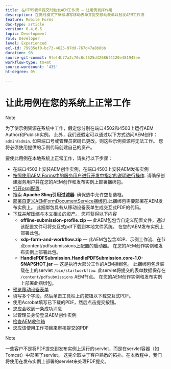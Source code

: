 ```yaml
---
title: 在HTM5表单提交时触发AEM工作流 — 让用例发挥作用
description: 在离线模式下继续填写移动表单并提交移动表单以触发AEM工作流
feature: Mobile Forms
doc-type: article
version: 6.4,6.5
topic: Development
role: Developer
level: Experienced
exl-id: 79935ef0-bc73-4625-97dd-767d47a8b8bb
duration: 98
source-git-commit: 9fef4b77a2c70c8cf525d42686f4120e481945ee
workflow-type: tm+mt
source-wordcount: '435'
ht-degree: 0%

---
```


# 让此用例在您的系统上正常工作

>[!NOTE]
>
>为了使示例资源在系统中工作，假定您分别在端口4502和4503上运行AEM Author和Publish实例。 此外，我们还假定可以通过以下方式访问AEM创作： `admin`/`admin`. 如果端口号或管理员密码已更改，则这些示例资源将无法工作。 您将必须使用提供的示例代码创建自己的资产。

要使此用例在本地系统上正常工作，请执行以下步骤：

* 在端口4502上安装AEM创作实例，在端口4503上安装AEM发布实例
* [按照使用AEM Forms中的服务用户进行开发中指定的说明进行操作](https://experienceleague.adobe.com/docs/experience-manager-learn/forms/adaptive-forms/service-user-tutorial-develop.html). 请确保创建服务用户并在您的AEM创作和发布实例上部署捆绑包。
* [打开osgi配置](http://localhost:4503/system/console/configMgr).
* 搜索  **Apache Sling引用过滤器**. 确保选中允许空复选框。
* [部署自定义AEMFormDocumentService捆绑包](/help/forms/assets/common-osgi-bundles/AEMFormsDocumentServices.core-1.0-SNAPSHOT.jar).此捆绑包需要部署在AEM发布实例上。 此捆绑包具有从移动设备表单生成交互式PDF的代码。
* [下载并解压缩与本文相关的资产。](assets/offline-pdf-submission-assets.zip) 您将获得以下内容
   * **offline-submission-profile.zip**  — 此AEM包包含自定义配置文件，通过该配置文件可将交互式pdf下载到本地文件系统。 在您的AEM发布实例上部署此包。
   * **xdp-form-and-workflow.zip**  — 此AEM包包含XDP、示例工作流、在节点content/pdfsubmissions上配置的启动器。 在您的AEM创作实例和发布实例上部署此包。
   * **HandlePDFSubmission.HandlePDFSubmission.core-1.0-SNAPSHOT.jar**  — 这是执行大部分工作的AEM捆绑包。 此捆绑包包含装载在上的servlet `/bin/startworkflow`. 此servlet将提交的表单数据保存在 `/content/pdfsubmissions` AEM节点。 在您的AEM创作实例和发布实例上部署此捆绑包。
* [预览移动设备表单](http://localhost:4503/content/dam/formsanddocuments/testsubmision.xdp/jcr:content)
* 填写多个字段，然后单击工具栏上的按钮以下载交互式PDF。
* 使用Acrobat填写已下载的PDF，然后点击提交按钮。
* 您应会收到一条成功消息
* 以管理员身份登录AEM创作实例
* [检查AEM收件箱](http://localhost:4502/aem/inbox)
* 您应该使用工作项目来审核提交的PDF

>[!NOTE]
>
>一些客户不是将PDF提交到发布实例上运行的servlet，而是在servlet容器（如Tomcat）中部署了servlet。 这完全取决于客户熟悉的拓扑。在本教程中，我们将使用在发布实例上部署的servlet来处理PDF提交。
